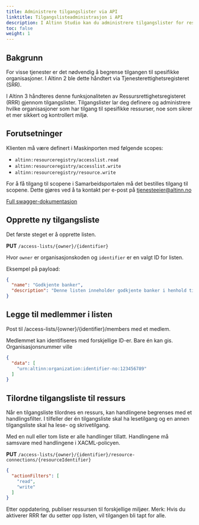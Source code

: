 ```yaml
---
title: Administrere tilgangslister via API
linktitle: Tilgangslisteadministrasjon i API
description: I Altinn Studio kan du administrere tilgangslister for ressurser i Altinn Ressursregister.
toc: false
weight: 1
---
```


## Bakgrunn

For visse tjenester er det nødvendig å begrense tilgangen til spesifikke organisasjoner. I Altinn 2 ble dette håndtert via Tjenesterettighetsregisteret (SRR).

I Altinn 3 håndteres denne funksjonaliteten av Ressursrettighetsregisteret (RRR) gjennom tilgangslister. Tilgangslister lar deg definere og administrere hvilke organisasjoner som har tilgang til spesifikke ressurser, noe som sikrer et mer sikkert og kontrollert miljø.

## Forutsetninger

Klienten må være definert i Maskinporten med følgende scopes:

- `altinn:resourceregistry/accesslist.read`
- `altinn:resourceregistry/accesslist.write`
- `altinn:resourceregistry/resource.write`

For å få tilgang til scopene i Samarbeidsportalen må det bestilles tilgang til scopene. Dette gjøres ved å ta kontakt per e-post på tjenesteeier@altinn.no

[Full swagger-dokumentasjon](https://docs.altinn.studio/api/resourceregistry/spec/#/)

## Opprette ny tilgangsliste

Det første steget er å opprette listen.

**PUT** `/access-lists/{owner}/{identifier}`

Hvor `owner` er organisasjonskoden og `identifier` er en valgt ID for listen.

Eksempel på payload:

```json
{
  "name": "Godkjente banker",
  "description": "Denne listen inneholder godkjente banker i henhold til regel 123"
}
```

## Legge til medlemmer i listen

Post til /access-lists/{owner}/{identifier}/members med et medlem.

Medlemmet kan identifiseres med forskjellige ID-er. Bare én kan gis. Organisasjonsnummer ville

```json
{
  "data": [
    "urn:altinn:organization:identifier-no:123456789"
  ]
}
```

## Tilordne tilgangsliste til ressurs

Når en tilgangsliste tilordnes en ressurs, kan handlingene begrenses med et handlingsfilter. I tilfeller der én tilgangsliste skal ha lesetilgang og en annen tilgangsliste skal ha lese- og skrivetilgang.

Med en null eller tom liste er alle handlinger tillatt. Handlingene må samsvare med handlingene i XACML-policyen.

**PUT** `/access-lists/{owner}/{identifier}/resource-connections/{resourceIdentifier}`


```json
{
  "actionFilters": [
    "read",
    "write"
  ]
}
```

Etter oppdatering, publiser ressursen til forskjellige miljøer. Merk: Hvis du aktiverer RRR før du setter opp listen, vil tilgangen bli tapt for alle.